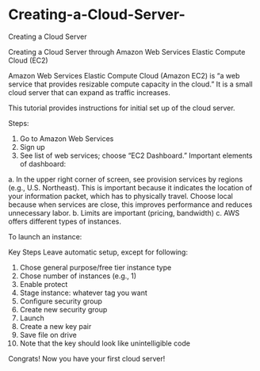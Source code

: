Creating-a-Cloud-Server-
========================

Creating a Cloud Server 

Creating a Cloud Server through Amazon Web Services Elastic Compute Cloud (EC2) 

Amazon Web Services Elastic Compute Cloud (Amazon EC2) is “a web service that provides resizable compute capacity in the cloud.” It is a small cloud server that can expand as traffic increases. 

This tutorial provides instructions for initial set up of the cloud server. 

Steps:
1.	Go to Amazon Web Services
2.	Sign up
3.	See list of web services; choose “EC2 Dashboard.” Important elements of dashboard:

a.	In the upper right corner of screen, see provision services by regions (e.g., U.S. Northeast). This is important because it indicates the location of your information packet, which has to physically travel. Choose local because when services are close, this improves performance and reduces unnecessary labor.
b.	Limits are important (pricing, bandwidth)
c.	AWS offers different types of instances.

To launch an instance: 

Key Steps 
Leave automatic setup, except for following:

1.	Chose general purpose/free tier instance type
2.	Chose number of instances (e.g., 1)
3.	Enable protect
4.	Stage instance: whatever tag you want
5.	Configure security group
6.	Create new security group
7.	Launch
8.	Create a new key pair
9.	Save file on drive
10.	Note that the key should look like unintelligible code

Congrats! Now you have your first cloud server!







